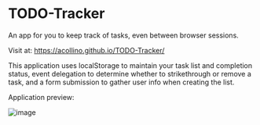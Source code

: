 # TODO-Tracker
 An app for you to keep track of tasks, even between browser sessions.

Visit at: https://acollino.github.io/TODO-Tracker/

This application uses localStorage to maintain your task list and completion status, event delegation to determine whether to strikethrough or remove a task, and a form submission to gather user info when creating the list.

Application preview:

![image](https://user-images.githubusercontent.com/8853721/155046463-3557b359-589f-402c-9ab0-bf0ace19c12d.png)

